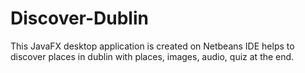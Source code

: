 # Discover-Dublin

This JavaFX desktop application is created on Netbeans IDE helps to discover places in dublin with places, images, audio, quiz at the end.
